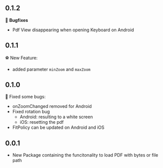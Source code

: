 ## 0.1.2
🐛 **Bugfixes**
* Pdf View disappearing when opening Keyboard on Android

## 0.1.1
⚽️ New Feature:
* added parameter `minZoom` and `maxZoom`

## 0.1.0

🐛 Fixed some bugs:

* onZoomChanged removed for Android
* Fixed rotation bug
    * Android: resulting to a white screen
    * iOS: resetting the pdf
* FitPolicy can be updated on Android and iOS

## 0.0.1

* New Package containing the funcitonality to load PDF with bytes or file path
